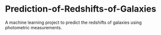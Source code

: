 # Prediction-of-Redshifts-of-Galaxies
A machine learning project to predict the redshifts of galaxies using photometric measurements. 
